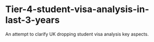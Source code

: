 # Tier-4-student-visa-analysis-in-last-3-years

An attempt to clarify UK dropping student visa analysis key aspects.
